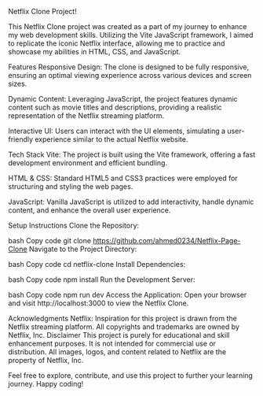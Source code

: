 Netflix Clone Project!

This Netflix Clone project was created as a part of my journey to enhance my web development skills. Utilizing the Vite JavaScript framework, I aimed to replicate the iconic Netflix interface, allowing me to practice and showcase my abilities in HTML, CSS, and JavaScript.

Features
Responsive Design: The clone is designed to be fully responsive, ensuring an optimal viewing experience across various devices and screen sizes.

Dynamic Content: Leveraging JavaScript, the project features dynamic content such as movie titles and descriptions, providing a realistic representation of the Netflix streaming platform.

Interactive UI: Users can interact with the UI elements, simulating a user-friendly experience similar to the actual Netflix website.

Tech Stack
Vite: The project is built using the Vite framework, offering a fast development environment and efficient bundling.

HTML & CSS: Standard HTML5 and CSS3 practices were employed for structuring and styling the web pages.

JavaScript: Vanilla JavaScript is utilized to add interactivity, handle dynamic content, and enhance the overall user experience.

Setup Instructions
Clone the Repository:

bash
Copy code
git clone https://github.com/ahmed0234/Netflix-Page-Clone
Navigate to the Project Directory:

bash
Copy code
cd netflix-clone
Install Dependencies:

bash
Copy code
npm install
Run the Development Server:

bash
Copy code
npm run dev
Access the Application:
Open your browser and visit http://localhost:3000 to view the Netflix Clone.

Acknowledgments
Netflix: Inspiration for this project is drawn from the Netflix streaming platform. All copyrights and trademarks are owned by Netflix, Inc.
Disclaimer
This project is purely for educational and skill enhancement purposes. It is not intended for commercial use or distribution. All images, logos, and content related to Netflix are the property of Netflix, Inc.

Feel free to explore, contribute, and use this project to further your learning journey. Happy coding!





